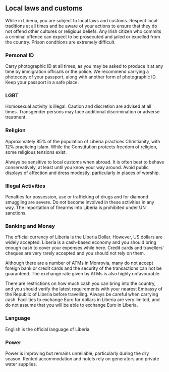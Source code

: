 ## Local laws and customs

While in Liberia, you are subject to local laws and customs. Respect local traditions at all times and be aware of your actions to ensure that they do not offend other cultures or religious beliefs. Any Irish citizen who commits a criminal offence can expect to be prosecuted and jailed or expelled from the country. Prison conditions are extremely difficult.

### **Personal ID**

Carry photographic ID at all times, as you may be asked to produce it at any time by immigration officials or the police. We recommend carrying a photocopy of your passport, along with another form of photographic ID. Keep your passport in a safe place.

### **LGBT**

Homosexual activity is illegal. Caution and discretion are advised at all times. Transgender persons may face additional discrimination or adverse treatment.

### **Religion**

Approximately 85% of the population of Liberia practices Christianity, with 12% practicing Islam. While the Constitution protects freedom of religion, some religious tensions exist.

Always be sensitive to local customs when abroad. It is often best to behave conservatively, at least until you know your way around. Avoid public displays of affection and dress modestly, particularly in places of worship.

### **Illegal Activities**

Penalties for possession, use or trafficking of drugs and for diamond smuggling are severe. Do not become involved in these activities in any way. The importation of firearms into Liberia is prohibited under UN sanctions.

### **Banking and Money**

The official currency of Liberia is the Liberia Dollar. However, US dollars are widely accepted. Liberia is a cash-based economy and you should bring enough cash to cover your expenses while here. Credit cards and travellers’ cheques are very rarely accepted and you should not rely on them.

Although there are a number of ATMs in Monrovia, many do not accept foreign bank or credit cards and the security of the transactions can not be guaranteed. The exchange rate given by ATMs is also highly unfavourable.

There are restrictions on how much cash you can bring into the country, and you should verify the latest requirements with your nearest Embassy of the Republic of Liberia before travelling. Always be careful when carrying cash. Facilities to exchange Euro for dollars in Liberia are very limited, and do not assume that you will be able to exchange Euro in Liberia.

### **Language**

English is the official language of Liberia.

### **Power**

Power is improving but remains unreliable, particularly during the dry season. Rented accommodation and hotels rely on generators and private water supplies.